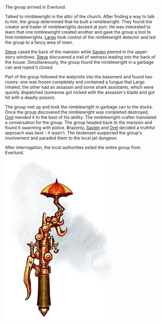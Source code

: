 <!-- TITLE: Everlund -->
<!-- SUBTITLE: Nimblewrights, Jail, and Brashness -->

The group arrived in Everlund.

Talked to nimblewright in the attic of the church.  After finding a way to talk to him, the group determined that he built a nimblewright.  They found the creator and trader of nimblewrights docked at port.  He was interested to learn that one nimblewright created another and gave the group a tool to find nimblewrights.  [Largo](/home/largo) took control of the nimblewright detector and led the group to a fancy area of town.  

[Steve](/home/steve) cased the back of the mansion while [Savien](/home/savien) peered in the upper-story windows.  [Steve](/home/steve) discovered a trail of wetness leading into the back of the house.  Simultaneously, the group found the nimblewright in a garbage can and roped it closed.

Part of the group followed the wetprints into the basement and found two rooms: one was frozen completely and contained a fungus that Largo inhaled; the other had an assassin and some shark assistants, which were quickly dispatched (someone got nicked with the assassin's blade and got hit with a deadly poison).

The group met up and took the nimblewright in garbage can to the docks.  Once the group discovered the nimblewright was completed destroyed, [Orel](/home/orel) mended it to the best of his ability. The nimblewright-crafter translated a conversation for the group. The group headed back to the mansion and found it swarming with police.  Brazenly, [Savien](/home/savien) and [Orel](/home/orel) decided a truthful approach was best - it wasn't.  The lieutenant suspected the group's involvement and paraded them to the local jail dungeon.

After interrogation, the local authorities exiled the entire group from Everlund.





![Nimblewright Detector](/uploads/nimblewright-detector.png "Nimblewright Detector")